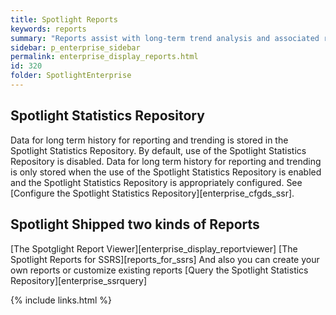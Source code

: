 ```yaml
---
title: Spotlight Reports
keywords: reports
summary: "Reports assist with long-term trend analysis and associated reporting."
sidebar: p_enterprise_sidebar
permalink: enterprise_display_reports.html
id: 320
folder: SpotlightEnterprise
---
```



## Spotlight Statistics Repository

Data for long term history for reporting and trending is stored in the Spotlight Statistics Repository. By default, use of the Spotlight Statistics Repository is disabled. Data for long term history for reporting and trending is only stored when the use of the Spotlight Statistics Repository is enabled and the Spotlight Statistics Repository is appropriately configured. See [Configure the Spotlight Statistics Repository][enterprise_cfgds_ssr].

## Spotlight Shipped two kinds of Reports
[The Spotglight Report Viewer][enterprise_display_reportviewer]
[The Spotlight Reports for SSRS][reports_for_ssrs]
And also you can create your own reports or customize existing reports  [Query the Spotlight Statistics Repository][enterprise_ssrquery] 

{% include links.html %}

